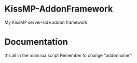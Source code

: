 # KissMP-AddonFramework
 My KissMP server-side addon framework

# Documentation
 It's all in the main.lua script
 Remember to change "addonname"!